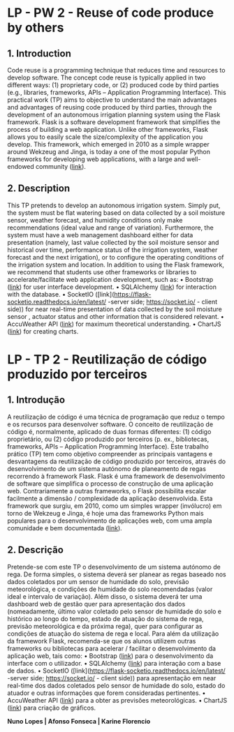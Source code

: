 # LP - PW 2 - Reuse of code produce by others

## 1. Introduction
Code reuse is a programming technique that reduces time and resources to develop software. The concept
code reuse is typically applied in two different ways: (1) proprietary code, or (2) produced code
by third parties (e.g., libraries, frameworks, APIs – Application Programming Interface). This practical work (TP) aims to
objective to understand the main advantages and advantages of reusing code produced by third parties, through the
development of an autonomous irrigation planning system using the Flask framework.
Flask is a software development framework that simplifies the process of building a web application.
Unlike other frameworks, Flask allows you to easily scale the size/complexity of the application you develop. This framework, which emerged in 2010 as a simple wrapper around Wekzeug and Jinga, is today a
one of the most popular Python frameworks for developing web applications, with a large and well-endowed community ([link](https://flask.palletsprojects.com/en/2.2.x/)).

## 2. Description
This TP pretends to develop an autonomous irrigation system. Simply put, the system must be flat
watering based on data collected by a soil moisture sensor, weather forecast, and humidity conditions
only make recommendations (ideal value and range of variation). Furthermore, the system must have a web management dashboard
either for data presentation (namely, last value collected by the soil moisture sensor and historical
over time, performance status of the irrigation system, weather forecast and the next irrigation), or to configure the
operating conditions of the irrigation system and location.
In addition to using the Flask framework, we recommend that students use other frameworks or libraries to
accelerate/facilitate web application development, such as:
• Bootstrap ([link](https://getbootstrap.com/)) for user interface development.
• SQLAlchemy ([link](https://flask-sqlalchemy.palletsprojects.com/en/3.0.x/)) for interaction with the database.
• SocketIO ([link](https://flask-socketio.readthedocs.io/en/latest/ -server side; https://socket.io/ - client side)) for near real-time presentation of data collected by the soil moisture sensor , actuator status and other
information that is considered relevant.
• AccuWeather API ([link](https://rapidapi.com/stefan.skliarov/api/AccuWeather/details)) for maximum theoretical understanding.
• ChartJS ([link](https://www.chartjs.org/)) for creating charts.

# LP - TP 2 - Reutilização de código produzido por terceiros

## 1. Introdução 
A reutilização de código é uma técnica de programação que reduz o tempo e os recursos para desenvolver software. O conceito 
de reutilização de código é, normalmente, aplicado de duas formas diferentes: (1) código proprietário, ou (2) código produzido 
por terceiros (p. ex., bibliotecas, frameworks, APIs – Application Programming Interface). Este trabalho prático (TP) tem como 
objetivo compreender as principais vantagens e desvantagens da reutilização de código produzido por terceiros, através do 
desenvolvimento de um sistema autónomo de planeamento de regas recorrendo à framework Flask.
Flask é uma framework de desenvolvimento de software que simplifica o processo de construção de uma aplicação web. 
Contrariamente a outras frameworks, o Flask possibilita escalar facilmente a dimensão / complexidade da aplicação desenvolvida. Esta framework que surgiu, em 2010, como um simples wrapper (invólucro) em torno de Wekzeug e Jinga, é hoje uma 
das frameworks Python mais populares para o desenvolvimento de aplicações web, com uma ampla comunidade e bem documentada ([link](https://flask.palletsprojects.com/en/2.2.x/)). 

## 2. Descrição 
Pretende-se com este TP o desenvolvimento de um sistema autónomo de rega. De forma simples, o sistema deverá ser planear
as regas baseado nos dados coletados por um sensor de humidade do solo, previsão meteorológica, e condições de humidade 
do solo recomendadas (valor ideal e intervalo de variação). Além disso, o sistema deverá ter uma dashboard web de gestão 
quer para apresentação dos dados (nomeadamente, último valor coletado pelo sensor de humidade do solo e histórico ao 
longo do tempo, estado de atuação do sistema de rega, previsão meteorológica e da próxima rega), quer para configurar as 
condições de atuação do sistema de rega e local.
Para além da utilização da framework Flask, recomenda-se que os alunos utilizem outras frameworks ou bibliotecas para 
acelerar / facilitar o desenvolvimento da aplicação web, tais como:
• Bootstrap ([link](https://getbootstrap.com/)) para o desenvolvimento da interface com o utilizador.
• SQLAlchemy ([link](https://flask-sqlalchemy.palletsprojects.com/en/3.0.x/)) para interação com a base de dados.
• SocketIO ([link](https://flask-socketio.readthedocs.io/en/latest/ -server side; https://socket.io/ - client side)) para apresentação em near real-time dos dados coletados pelo sensor de humidade do solo, estado do atuador e outras 
informações que forem consideradas pertinentes.
• AccuWeather API ([link](https://rapidapi.com/stefan.skliarov/api/AccuWeather/details)) para a obter as previsões meteorológicas.
• ChartJS ([link](https://www.chartjs.org/)) para criação de gráficos.

**Nuno Lopes | Afonso Fonseca | Karine Florencio**